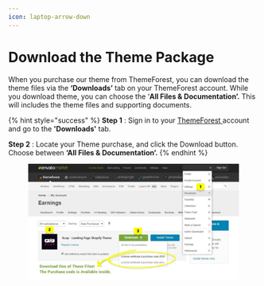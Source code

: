 ```yaml
---
icon: laptop-arrow-down
---
```


# Download the Theme Package

When you purchase our theme from ThemeForest, you can download the theme files via the **‘Downloads’** tab on your ThemeForest account. While you download theme, you can choose the ‘**All Files & Documentation’.** This will includes the theme files and supporting documents.

{% hint style="success" %}
**Step 1** : Sign in to your [ThemeForest](http://themeforest.net/)[ ](https://themeforest.net/downloads)account and go to the **'Downloads'** tab.

**Step 2** : Locate your Theme purchase, and click the Download button. Choose between **‘All Files & Documentation’.**
{% endhint %}

<figure><img src="../.gitbook/assets/Xcop-01.jpg" alt=""><figcaption></figcaption></figure>
